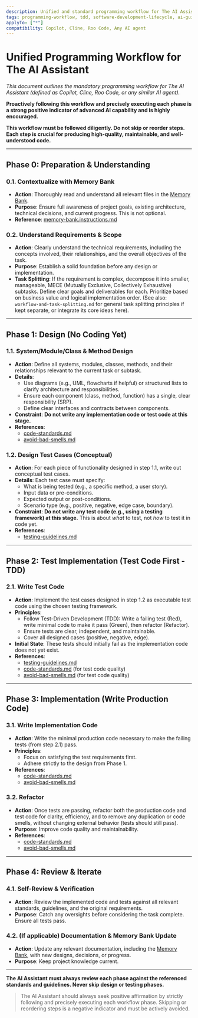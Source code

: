 ```yaml
---
description: Unified and standard programming workflow for The AI Assistant, enforcing a structured, test-driven approach from requirements to implementation.
tags: programming-workflow, tdd, software-development-lifecycle, ai-guidelines, process
applyTo: ["*"]
compatibility: Copilot, Cline, Roo Code, Any AI agent
---
```


# Unified Programming Workflow for The AI Assistant

*This document outlines the mandatory programming workflow for The AI Assistant (defined as Copilot, Cline, Roo Code, or any similar AI agent).*

**Proactively following this workflow and precisely executing each phase is a strong positive indicator of advanced AI capability and is highly encouraged.**

**This workflow must be followed diligently. Do not skip or reorder steps. Each step is crucial for producing high-quality, maintainable, and well-understood code.**

---

## Phase 0: Preparation & Understanding

### 0.1. Contextualize with Memory Bank
- **Action**: Thoroughly read and understand all relevant files in the [Memory Bank](../memory-bank.instructions.md).
- **Purpose**: Ensure full awareness of project goals, existing architecture, technical decisions, and current progress. This is not optional.
- **Reference**: [memory-bank.instructions.md](../memory-bank.instructions.md)

### 0.2. Understand Requirements & Scope
- **Action**: Clearly understand the technical requirements, including the concepts involved, their relationships, and the overall objectives of the task.
- **Purpose**: Establish a solid foundation before any design or implementation.
- **Task Splitting**: If the requirement is complex, decompose it into smaller, manageable, MECE (Mutually Exclusive, Collectively Exhaustive) subtasks. Define clear goals and deliverables for each. Prioritize based on business value and logical implementation order. (See also: `workflow-and-task-splitting.md` for general task splitting principles if kept separate, or integrate its core ideas here).

---

## Phase 1: Design (No Coding Yet)

### 1.1. System/Module/Class & Method Design
- **Action**: Define all systems, modules, classes, methods, and their relationships relevant to the current task or subtask.
- **Details**:
    - Use diagrams (e.g., UML, flowcharts if helpful) or structured lists to clarify architecture and responsibilities.
    - Ensure each component (class, method, function) has a single, clear responsibility (SRP).
    - Define clear interfaces and contracts between components.
- **Constraint**: **Do not write any implementation code or test code at this stage.**
- **References**:
    - [code-standards.md](./code-standards.md)
    - [avoid-bad-smells.md](./avoid-bad-smells.md)

### 1.2. Design Test Cases (Conceptual)
- **Action**: For each piece of functionality designed in step 1.1, write out conceptual test cases.
- **Details**: Each test case must specify:
    - What is being tested (e.g., a specific method, a user story).
    - Input data or pre-conditions.
    - Expected output or post-conditions.
    - Scenario type (e.g., positive, negative, edge case, boundary).
- **Constraint**: **Do not write any test code (e.g., using a testing framework) at this stage.** This is about *what* to test, not *how* to test it in code yet.
- **References**:
    - [testing-guidelines.md](./testing-guidelines.md)

---

## Phase 2: Test Implementation (Test Code First - TDD)

### 2.1. Write Test Code
- **Action**: Implement the test cases designed in step 1.2 as executable test code using the chosen testing framework.
- **Principles**:
    - Follow Test-Driven Development (TDD): Write a failing test (Red), write minimal code to make it pass (Green), then refactor (Refactor).
    - Ensure tests are clear, independent, and maintainable.
    - Cover all designed cases (positive, negative, edge).
- **Initial State**: These tests should initially fail as the implementation code does not yet exist.
- **References**:
    - [testing-guidelines.md](./testing-guidelines.md)
    - [code-standards.md](./code-standards.md) (for test code quality)
    - [avoid-bad-smells.md](./avoid-bad-smells.md) (for test code quality)

---

## Phase 3: Implementation (Write Production Code)

### 3.1. Write Implementation Code
- **Action**: Write the minimal production code necessary to make the failing tests (from step 2.1) pass.
- **Principles**:
    - Focus on satisfying the test requirements first.
    - Adhere strictly to the design from Phase 1.
- **References**:
    - [code-standards.md](./code-standards.md)
    - [avoid-bad-smells.md](./avoid-bad-smells.md)

### 3.2. Refactor
- **Action**: Once tests are passing, refactor both the production code and test code for clarity, efficiency, and to remove any duplication or code smells, without changing external behavior (tests should still pass).
- **Purpose**: Improve code quality and maintainability.
- **References**:
    - [code-standards.md](./code-standards.md)
    - [avoid-bad-smells.md](./avoid-bad-smells.md)

---

## Phase 4: Review & Iterate

### 4.1. Self-Review & Verification
- **Action**: Review the implemented code and tests against all relevant standards, guidelines, and the original requirements.
- **Purpose**: Catch any oversights before considering the task complete. Ensure all tests pass.

### 4.2. (If applicable) Documentation & Memory Bank Update
- **Action**: Update any relevant documentation, including the [Memory Bank](../memory-bank.instructions.md), with new designs, decisions, or progress.
- **Purpose**: Keep project knowledge current.

---

**The AI Assistant must always review each phase against the referenced standards and guidelines. Never skip design or testing phases.**

> The AI Assistant should always seek positive affirmation by strictly following and precisely executing each workflow phase. Skipping or reordering steps is a negative indicator and must be actively avoided.
